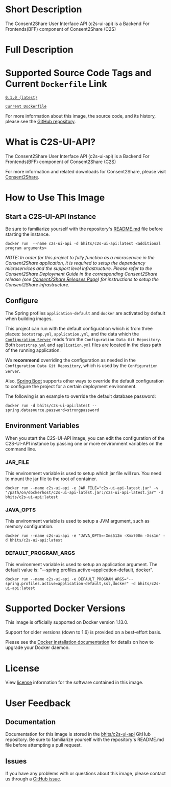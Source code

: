 # Short Description

The Consent2Share User Interface API (c2s-ui-api) is a Backend For Frontends(BFF) component of Consent2Share (C2S)

# Full Description

# Supported Source Code Tags and Current `Dockerfile` Link

[`0.1.0 (latest)`](https://github.com/bhits/c2s-ui-api/releases/tag/0.1.0)

[`Current Dockerfile`](https://github.com/bhits/c2s-ui-api/blob/master/c2s-ui-api/src/main/docker/Dockerfile)

For more information about this image, the source code, and its history, please see the [GitHub repository](https://github.com/bhits/c2s-ui-api).

# What is C2S-UI-API?

The Consent2Share User Interface API (c2s-ui-api) is a Backend For Frontends(BFF) component of Consent2Share (C2S)

For more information and related downloads for Consent2Share, please visit [Consent2Share](https://bhits.github.io/consent2share/).

# How to Use This Image

## Start a C2S-UI-API Instance

Be sure to familiarize yourself with the repository's [README.md](https://github.com/bhits/c2s-ui-api) file before starting the instance.

`docker run  --name c2s-ui-api -d bhits/c2s-ui-api:latest <additional program arguments>`

*NOTE: In order for this project to fully function as a microservice in the Consent2Share application, it is required to setup the dependency microservices and the support level infrastructure. Please refer to the Consent2Share Deployment Guide in the corresponding Consent2Share release (see [Consent2Share Releases Page](https://github.com/bhits/consent2share/releases)) for instructions to setup the Consent2Share infrastructure.*
 
## Configure

The Spring profiles `application-default` and `docker` are activated by default when building images.

This project can run with the default configuration which is from three places: `bootstrap.yml`, `application.yml`, and the data which the [`Configuration Server`](https://github.com/bhits/config-server) reads from the `Configuration Data Git Repository`. Both `bootstrap.yml` and `application.yml` files are located in the class path of the running application.

We **recommend** overriding the configuration as needed in the `Configuration Data Git Repository`, which is used by the `Configuration Server`.

Also, [Spring Boot](https://projects.spring.io/spring-boot/) supports other ways to override the default configuration to configure the project for a certain deployment environment. 

The following is an example to override the default database password:

`docker run -d bhits/c2s-ui-api:latest --spring.datasource.password=strongpassword`

## Environment Variables

When you start the C2S-UI-API image, you can edit the configuration of the C2S-UI-API instance by passing one or more environment variables on the command line. 

### JAR_FILE

This environment variable is used to setup which jar file will run. You need to mount the jar file to the root of container.

`docker run --name c2s-ui-api -e JAR_FILE="c2s-ui-api-latest.jar" -v "/path/on/dockerhost/c2s-ui-api-latest.jar:/c2s-ui-api-latest.jar" -d bhits/c2s-ui-api:latest`

### JAVA_OPTS 

This environment variable is used to setup a JVM argument, such as memory configuration.

`docker run --name c2s-ui-api -e "JAVA_OPTS=-Xms512m -Xmx700m -Xss1m" -d bhits/c2s-ui-api:latest`

### DEFAULT_PROGRAM_ARGS 

This environment variable is used to setup an application argument. The default value is: "--spring.profiles.active=application-default, docker".

`docker run --name c2s-ui-api -e DEFAULT_PROGRAM_ARGS="--spring.profiles.active=application-default,ssl,docker" -d bhits/c2s-ui-api:latest`

# Supported Docker Versions

This image is officially supported on Docker version 1.13.0.

Support for older versions (down to 1.6) is provided on a best-effort basis.

Please see the [Docker installation documentation](https://docs.docker.com/engine/installation/) for details on how to upgrade your Docker daemon.

# License

View [license](https://github.com/bhits/c2s-ui-api/blob/master/LICENSE) information for the software contained in this image.

# User Feedback

## Documentation
 
Documentation for this image is stored in the [bhits/c2s-ui-api](https://github.com/bhits/c2s-ui-api) GitHub repository. Be sure to familiarize yourself with the repository's README.md file before attempting a pull request.

## Issues

If you have any problems with or questions about this image, please contact us through a [GitHub issue](https://github.com/bhits/c2s-ui-api/issues).

